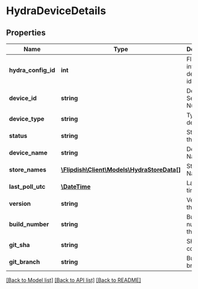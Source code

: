 # HydraDeviceDetails

## Properties
Name | Type | Description | Notes
------------ | ------------- | ------------- | -------------
**hydra_config_id** | **int** | Flipdish internal device identifier | [optional] 
**device_id** | **string** | Device Id or Serial Number | [optional] 
**device_type** | **string** | Type of the device | [optional] 
**status** | **string** | Status of the device | [optional] 
**device_name** | **string** | Device Name | [optional] 
**store_names** | [**\Flipdish\Client\Models\HydraStoreData[]**](HydraStoreData.md) | Store Names | [optional] 
**last_poll_utc** | [**\DateTime**](\DateTime.md) | Last poll time in UTC | [optional] 
**version** | **string** | Version of the device | [optional] 
**build_number** | **string** | Build number of the device | [optional] 
**git_sha** | **string** | SHA of the commit | [optional] 
**git_branch** | **string** | Build branch | [optional] 

[[Back to Model list]](../README.md#documentation-for-models) [[Back to API list]](../README.md#documentation-for-api-endpoints) [[Back to README]](../README.md)


